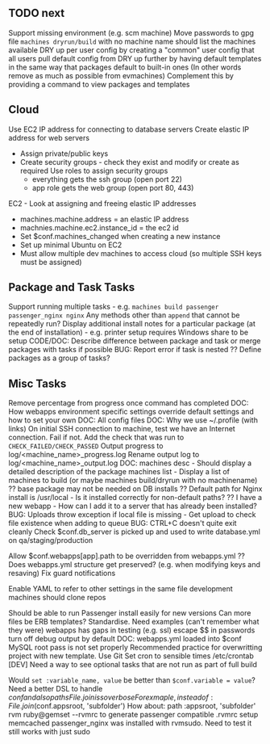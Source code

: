 TODO next
----------------------------------------

Support missing environment (e.g. scm machine)
Move passwords to gpg file
`machines dryrun/build` with no machine name should list the machines available
DRY up per user config by creating a "common" user config that all users pull default config from
DRY up further by having default templates in the same way that packages default to built-in ones
  (In other words remove as much as possible from evmachines)
Complement this by providing a command to view packages and templates

Cloud
----------------------------------------
Use EC2 IP address for connecting to database servers
Create elastic IP address for web servers

* Assign private/public keys
* Create security groups - check they exist and modify or create as required
  Use roles to assign security groups
  * everything gets the ssh group (open port 22)
  * app role gets the web group (open port 80, 443)


EC2 - Look at assigning and freeing elastic IP addresses

  * machines.machine.address = an elastic IP address
  * machnies.machine.ec2.instance_id = the ec2 id
  * Set $conf.machines_changed when creating a new instance
  * Set up minimal Ubuntu on EC2
  * Must allow multiple dev machines to access cloud (so multiple SSH keys must be assigned)

Package and Task Tasks
----------------------------------------

Support running multiple tasks - e.g. `machines build passenger passenger_nginx nginx`
Any methods other than `append` that cannot be repeatedly run?
Display additional install notes for a particular package (at the end of installation) - e.g. printer setup requires Windows share to be setup
CODE/DOC: Describe difference between package and task or merge packages with tasks if possible
BUG: Report error if task is nested
?? Define packages as a group of tasks?


Misc Tasks
----------------------------------------

Remove percentage from progress once command has completed
DOC: How webapps environment specific settings override default settings and how to set your own
DOC: All config files
DOC: Why we use ~/.profile (with links)
On initial SSH connection to machine, test we have an Internet connection. Fail if not.
Add the check that was run to `CHECK_FAILED/CHECK_PASSED`
Output progress to log/<machine_name>_progress.log
Rename output log to log/<machine_name>_output.log
DOC: machines desc <package> - Should display a detailed description of the package
machines list - Display a list of machines to build (or maybe machines build/dryrun with no machinename)
?? base package may not be needed on DB installs
?? Default path for Nginx install is /usr/local - Is it installed correctly for non-default paths?
?? I have a new webapp - How can I add it to a server that has already been installed?
BUG: Uploads throw exception if local file is missing - Get upload to check file existence when adding to queue
BUG: CTRL+C doesn't quite exit cleanly
Check $conf.db_server is picked up and used to write database.yml on qa/staging/production

Allow $conf.webapps[app].path to be overridden from webapps.yml
?? Does webapps.yml structure get preserved? (e.g. when modifying keys and resaving)
Fix guard notifications

Enable YAML to refer to other settings in the same file
development machines should clone repos

Should be able to run Passenger install easily for new versions
Can more files be ERB templates? Standardise. Need examples (can't remember what they were)
webapps has gaps in testing (e.g. ssl)
escape $$ in passwords
turn off debug output by default
DOC: webapps.yml loaded into $conf
MySQL root pass is not set properly
Recommended practice for overwritting project with new template. Use Git
Set cron to sensible times /etc/crontab [DEV]
Need a way to see optional tasks that are not run as part of full build

Would `set :variable_name, value` be better than `$conf.variable = value`?
Need a better DSL to handle $conf and also paths File.join is so verbose
  For exmaple, instead of:
    File.join($conf.appsroot, 'subfolder')
  How about:
    path :appsroot, 'subfolder'
rvm ruby@gemset --rvmrc to generate passenger compatible .rvmrc
setup memcached
passenger_nginx was installed with rvmsudo. Need to test it still works with just sudo

